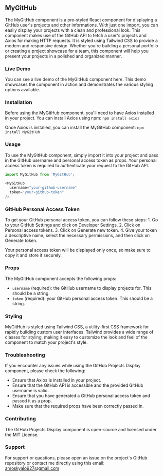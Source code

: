 ## MyGitHub

The MyGitHub component is a pre-styled React component for displaying a GitHub user's projects and other informations. With just one import, you can easily display your projects with a clean and professional look. This component makes use of the GitHub API to fetch a user's projects and Axios for making HTTP requests. It is styled using Tailwind CSS to provide a modern and responsive design. Whether you're building a personal portfolio or creating a project showcase for a team, this component will help you present your projects in a polished and organized manner.

### Live Demo

You can see a live demo of the MyGitHub component here. This demo showcases the component in action and demonstrates the various styling options available.

### Installation

Before using the MyGitHub component, you'll need to have Axios installed in your project. You can install Axios using npm:
`npm install axios`

Once Axios is installed, you can install the MyGitHub component:
`npm install MyGitHub`

### Usage

To use the MyGitHub component, simply import it into your project and pass in the GitHub username and personal access token as props. Your personal access token is required to authenticate your request to the GitHub API.
```JavaScript
import MyGitHub from 'MyGitHub';

<MyGitHub 
  username="your-github-username" 
  token="your-github-token" 
/>
```


### GitHub Personal Access Token

To get your GitHub personal access token, you can follow these steps: 
    1. Go to your GitHub Settings and click on Developer Settings.
    2. Click on Personal access tokens.
    3. Click on Generate new token. 
    4. Give your token a descriptive name, select the necessary permissions, and then click on Generate token.

Your personal access token will be displayed only once, so make sure to copy it and store it securely.

### Props

The MyGitHub component accepts the following props:

- `username` (required): the GitHub username to display projects for. This should be a string.
- `token` (required): your GitHub personal access token. This should be a string.

### Styling

MyGitHub is styled using Tailwind CSS, a utility-first CSS framework for rapidly building custom user interfaces. Tailwind provides a wide range of classes for styling, making it easy to customize the look and feel of the component to match your project's style.

### Troubleshooting

If you encounter any issues while using the GitHub Projects Display component, please check the following:

- Ensure that Axios is installed in your project.
- Ensure that the GitHub API is accessible and the provided GitHub username is valid.
- Ensure that you have generated a GitHub personal access token and passed it as a prop.
- Make sure that the required props have been correctly passed in.

### Contributing

The GitHub Projects Display component is open-source and licensed under the MIT License.

### Support

For support or questions, please open an issue on the project's GitHub repository or contact me directly using this email: amoskyalo927@gmail.com
